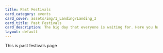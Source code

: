 ```yaml
---
title: Past Festivals
card_category: events
card_cover: assets/img/1_Landing/Landing_3
card_title: Past Festivals
card_description: The big day that everyone is waiting for. Here you have the oportunity to see and appreciate big artists and local bands.
layout: default
---
```

This is past festivals page
